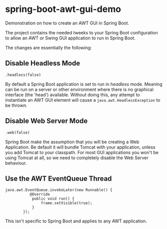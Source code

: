 # spring-boot-awt-gui-demo
Demonstration on how to create an AWT GUI in Spring Boot.

The project contains the needed tweeks to your Spring Boot configuration to allow an AWT or Swing GUI application to
run in Spring Boot.

The changes are essentially the following:

## Disable Headless Mode

`.headless(false)`

By default a Spring Boot application is set to run in *headless* mode. Meaning can be run on a server or other environment where there is no graphical interface (the 'head') available. Without doing this, any attempt to instantiate an AWT GUI element will cause a `java.awt.HeadlessException` to be thrown.

## Disable Web Server Mode

`.web(false)`

Spring Boot make the assumption that you will be creating a Web Application. Be default it will bundle Tomcat with your application, unless you add Tomcat to your classpath. For most GUI applications you won't be using Tomcat at all, so we need to completely disable the Web Server behaviour.

## Use the AWT EventQueue Thread

    java.awt.EventQueue.invokeLater(new Runnable() {
               @Override
                public void run() {
                    frame.setVisible(true);
                }
            });

This isn't specific to Spring Boot and applies to any AWT application.
